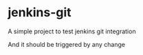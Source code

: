 # jenkins-git

A simple project to test jenkins git integration

And it should be triggered by any change


